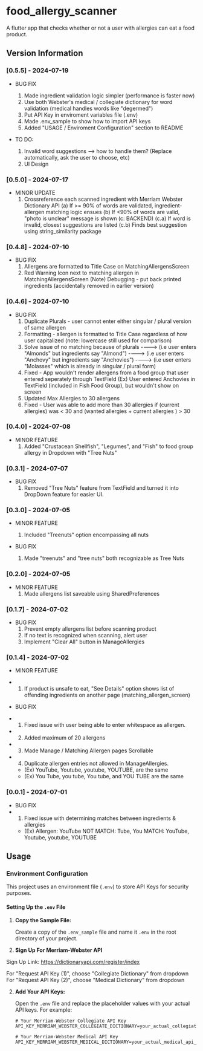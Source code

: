 # food_allergy_scanner

A flutter app that checks whether or not a user with allergies can eat a food product.

## Version Information

### [0.5.5] - 2024-07-19
- BUG FIX
    1) Made ingredient validation logic simpler (performance is faster now)
    2) Use both Webster's medical / collegiate dictionary for word validation (medical handles words like "degermed")
    3) Put API Key in enviroment variables file (.env)
    4) Made .env_sample to show how to import API keys
    5) Added "USAGE / Enviroment Configuration" section to README

- TO DO:
    1) Invalid word suggestions --> how to handle them? (Replace automatically, ask the user to choose, etc)
    2) UI Design

### [0.5.0] - 2024-07-17
- MINOR UPDATE
    1) Crossreference each scanned ingredient with Merriam Webster Dictionary API
      (a) If >= 90% of words are validated, ingredient-allergen matching logic ensues
      (b) If <90% of words are valid, "photo is unclear" message is shown
      (c: BACKEND)
        (c.a) If word is invalid, closest suggestions are listed
        (c.b) Finds best suggestion using string_similarity package

### [0.4.8] - 2024-07-10

- BUG FIX
    1) Allergens are formatted to Title Case on MatchingAllergensScreen 
    2) Red Warning Icon next to matching allergen in MatchingAllergensScreen
    (Note) Debugging - put back printed ingredients (accidentally removed in earlier version)

### [0.4.6] - 2024-07-10

- BUG FIX
    1) Duplicate Plurals - user cannot enter either singular / plural version of same allergen
    2) Formatting - allergen is formatted to Title Case regardless of how user capitalized 
        (note: lowercase still used for comparison)
    3) Solve issue of no matching because of plurals 
        ----> (i.e user enters "Almonds" but ingredients say "Almond")
        ----> (i.e user enters "Anchovy" but ingredients say "Anchovies")
        ----> (i.e user enters "Molasses" which is already in singular / plural form)
    4) Fixed - App wouldn't render allergens from a food group that user entered seperately through TextField 
        (Ex) User entered Anchovies in TextField (included in Fish Food Group), but wouldn't show on screen
    5) Updated Max Allergies to 30 allergens 
    6) Fixed - User was able to add more than 30 allergies if (current allergies) was < 30 and (wanted allergies + current allergies ) > 30

### [0.4.0] - 2024-07-08
- MINOR FEATURE
    1) Added "Crustacean Shellfish", "Legumes", and "Fish" to food group allergy in Dropdown with "Tree Nuts"

### [0.3.1] - 2024-07-07
- BUG FIX
    1) Removed "Tree Nuts" feature from TextField and turned it into DropDown feature for easier UI.

### [0.3.0] - 2024-07-05
- MINOR FEATURE
    1) Included "Treenuts" option encompassing all nuts
 
- BUG FIX
    1) Made "treenuts" and "tree nuts" both recognizable as Tree Nuts


### [0.2.0] - 2024-07-05
- MINOR FEATURE
    1) Made allergens list saveable using SharedPreferences


### [0.1.7] - 2024-07-02
- BUG FIX
  1) Prevent empty allergens list before scanning product
  2) If no text is recognized when scanning, alert user
  3) Implement "Clear All" button in ManageAllergies


### [0.1.4] - 2024-07-02
- MINOR FEATURE
- 1) If product is unsafe to eat, "See Details" option shows list of offending ingredients on another page (matching_allergen_screen)

- BUG FIX
- 1) Fixed issue with user being able to enter whitespace as allergen.
- 2) Added maximum of 20 allergens 
- 3) Made Manage / Matching Allergen pages Scrollable
- 4) Duplicate allergen entries not allowed in ManageAllergies.
    - (Ex) YouTube, Youtube, youtube, YOUTUBE, are the same
    - (Ex) You Tube, you tube, You tube, and YOU TUBE are the same


### [0.0.1] - 2024-07-01
- BUG FIX
- 1) Fixed issue with determining matches between ingredients & allergies
    - (Ex) Allergen: YouTube
        NOT MATCH: Tube, You
        MATCH: YouTube, Youtube, youtube, YOUTUBE

## Usage
### Environment Configuration

This project uses an environment file (`.env`) to store API Keys for security purposes.

#### Setting Up the `.env` File

1. **Copy the Sample File:**

   Create a copy of the `.env_sample` file and name it `.env` in the root directory of your project.

2.  **Sign Up For Merriam-Webster API**

   Sign Up Link: https://dictionaryapi.com/register/index
    
   For "Request API Key (1)", choose "Collegiate Dictionary" from dropdown
   For "Request API Key (2)", choose "Medical Dictionary" from dropdown


2. **Add Your API Keys:**

   Open the `.env` file and replace the placeholder values with your actual API keys. For example:

   ```plaintext
   # Your Merriam-Webster Collegiate API Key
   API_KEY_MERRIAM_WEBSTER_COLLEGIATE_DICTIONARY=your_actual_collegiate_api_key

   # Your Merriam-Webster Medical API Key
   API_KEY_MERRIAM_WEBSTER_MEDICAL_DICTIONARY=your_actual_medical_api_key

